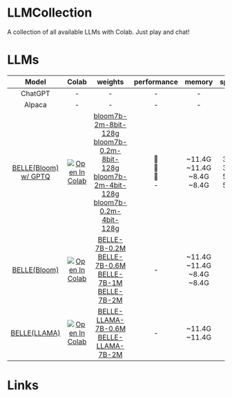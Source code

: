 # LLMCollection
A collection of all available LLMs with Colab. Just play and chat!

# LLMs
|Model|Colab|weights|performance|memory|speed|lang|
|:-:|:-:|:-:|:-:|:-:|:-:|:-:|
|ChatGPT|-|-|-|-|-|
|Alpaca|-|-|-|-|-|
|[BELLE(Bloom) w/ GPTQ](https://github.com/LianjiaTech/BELLE)|[![Open In Colab](https://colab.research.google.com/assets/colab-badge.svg)](https://colab.research.google.com/drive/11T3VoOeRtDFejwRsXWJzKpzdTEHzWO-d?usp=sharing)|[bloom7b-2m-8bit-128g](https://huggingface.co/BelleGroup/BELLE-7B-gptq)<br>[bloom7b-0.2m-8bit-128g](https://huggingface.co/BelleGroup/BELLE-7B-gptq)<br>[bloom7b-2m-4bit-128g](https://huggingface.co/BelleGroup/BELLE-7B-gptq)<br>[bloom7b-0.2m-4bit-128g](https://huggingface.co/BelleGroup/BELLE-7B-gptq)|:1st_place_medal:<br>:2nd_place_medal:<br>:3rd_place_medal:<br>-|~11.4G<br>~11.4G<br>~8.4G<br>~8.4G|30/s<br>35/s<br>50/s<br>55/s|:cn:|
|[BELLE(Bloom)](https://github.com/LianjiaTech/BELLE)|[![Open In Colab](https://colab.research.google.com/assets/colab-badge.svg)](https://colab.research.google.com/drive/11T3VoOeRtDFejwRsXWJzKpzdTEHzWO-d?usp=sharing)|[BELLE-7B-0.2M](https://huggingface.co/BelleGroup/BELLE-7B-0.2M)<br>[BELLE-7B-0.6M](https://huggingface.co/BelleGroup/BELLE-7B-0.6M)<br>[BELLE-7B-1M](https://huggingface.co/BelleGroup/BELLE-7B-1M)<br>[BELLE-7B-2M](https://huggingface.co/BelleGroup/BELLE-7B-2M)|-|~11.4G<br>~11.4G<br>~8.4G<br>~8.4G|-<br>-<br>-<br>-|:cn:|
|[BELLE(LLAMA)](https://github.com/LianjiaTech/BELLE)|[![Open In Colab](https://colab.research.google.com/assets/colab-badge.svg)](https://colab.research.google.com/drive/11T3VoOeRtDFejwRsXWJzKpzdTEHzWO-d?usp=sharing)|[BELLE-LLAMA-7B-0.6M](https://huggingface.co/BelleGroup/LLAMA-7B-0.6M)<br>[BELLE-LLAMA-7B-2M](https://huggingface.co/BelleGroup/BELLE-LLAMA-7B-2M)|-|~11.4G<br>~11.4G|-<br>-|:cn:|

# Links

